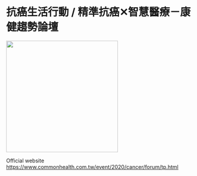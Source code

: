 # 抗癌生活行動 / 精準抗癌✕智慧醫療－康健趨勢論壇

<img src="https://www.commonhealth.com.tw/event/2020/cancer/assets/images/fb.jpg" width="300px">

Official website
https://www.commonhealth.com.tw/event/2020/cancer/forum/tp.html

